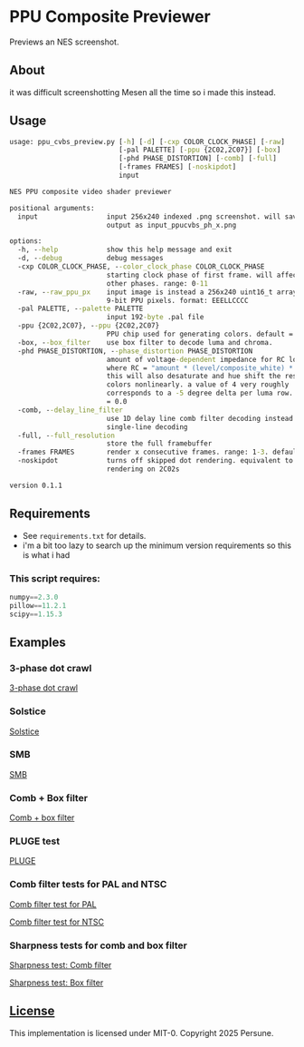 # PPU Composite Previewer

Previews an NES screenshot.

## About

it was difficult screenshotting Mesen all the time so i made this instead.

## Usage

```cmd
usage: ppu_cvbs_preview.py [-h] [-d] [-cxp COLOR_CLOCK_PHASE] [-raw]
                           [-pal PALETTE] [-ppu {2C02,2C07}] [-box]
                           [-phd PHASE_DISTORTION] [-comb] [-full]
                           [-frames FRAMES] [-noskipdot]
                           input

NES PPU composite video shader previewer

positional arguments:
  input                 input 256x240 indexed .png screenshot. will save
                        output as input_ppucvbs_ph_x.png

options:
  -h, --help            show this help message and exit
  -d, --debug           debug messages
  -cxp COLOR_CLOCK_PHASE, --color_clock_phase COLOR_CLOCK_PHASE
                        starting clock phase of first frame. will affect all
                        other phases. range: 0-11
  -raw, --raw_ppu_px    input image is instead a 256x240 uint16_t array of raw
                        9-bit PPU pixels. format: EEELLCCCC
  -pal PALETTE, --palette PALETTE
                        input 192-byte .pal file
  -ppu {2C02,2C07}, --ppu {2C02,2C07}
                        PPU chip used for generating colors. default = 2C02
  -box, --box_filter    use box filter to decode luma and chroma.
  -phd PHASE_DISTORTION, --phase_distortion PHASE_DISTORTION
                        amount of voltage-dependent impedance for RC lowpass,
                        where RC = "amount * (level/composite_white) * 1e-8".
                        this will also desaturate and hue shift the resulting
                        colors nonlinearly. a value of 4 very roughly
                        corresponds to a -5 degree delta per luma row. default
                        = 0.0
  -comb, --delay_line_filter
                        use 1D delay line comb filter decoding instead of
                        single-line decoding
  -full, --full_resolution
                        store the full framebuffer
  -frames FRAMES        render x consecutive frames. range: 1-3. default = 1
  -noskipdot            turns off skipped dot rendering. equivalent to
                        rendering on 2C02s

version 0.1.1
```

## Requirements

- See `requirements.txt` for details.
- i'm a bit too lazy to search up the minimum version requirements so this is what i had

### This script requires:

```python
numpy==2.3.0
pillow==11.2.1
scipy==1.15.3
```

## Examples

### 3-phase dot crawl

[3-phase dot crawl](https://raw.githubusercontent.com/Gumball2415/pencil-case/refs/heads/main/ppu_cvbs_previewer/docs/addie.mp4)

### Solstice

[Solstice](https://raw.githubusercontent.com/Gumball2415/pencil-case/refs/heads/main/ppu_cvbs_previewer/docs/solstice.mp4)

### SMB

[SMB](https://raw.githubusercontent.com/Gumball2415/pencil-case/refs/heads/main/ppu_cvbs_previewer/docs/smb.mp4)


### Comb + Box filter

[Comb + box filter](https://raw.githubusercontent.com/Gumball2415/pencil-case/refs/heads/main/ppu_cvbs_previewer/docs/rockman2.mp4)

### PLUGE test

[PLUGE](https://raw.githubusercontent.com/Gumball2415/pencil-case/refs/heads/main/ppu_cvbs_previewer/docs/240pee.mp4)

### Comb filter tests for PAL and NTSC

[Comb filter test for PAL](https://raw.githubusercontent.com/Gumball2415/pencil-case/refs/heads/main/ppu_cvbs_previewer/docs/240pee_2_PAL.png)

[Comb filter test for NTSC](https://raw.githubusercontent.com/Gumball2415/pencil-case/refs/heads/main/ppu_cvbs_previewer/docs/240pee_2_NTSC.mp4)

### Sharpness tests for comb and box filter

[Sharpness test: Comb filter](https://raw.githubusercontent.com/Gumball2415/pencil-case/refs/heads/main/ppu_cvbs_previewer/docs/240pee_3_comb.mp4)

[Sharpness test: Box filter](https://raw.githubusercontent.com/Gumball2415/pencil-case/refs/heads/main/ppu_cvbs_previewer/docs/240pee_3_box.mp4)

## [License](../LICENSE_MIT-0.txt)

This implementation is licensed under MIT-0.
Copyright 2025 Persune.
